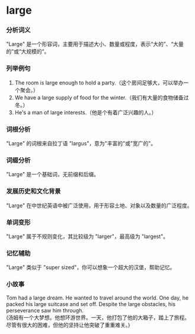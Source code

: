 # large

### 分析词义

  

"Large" 是一个形容词，主要用于描述大小、数量或程度，表示“大的”、“大量的”或“大规模的”。

  

### 列举例句

  

1.  The room is large enough to hold a party.（这个房间足够大，可以举办一个聚会。）
2.  We have a large supply of food for the winter.（我们有大量的食物储备过冬。）
3.  He's a man of large interests.（他是个有着广泛兴趣的人。）

  

### 词根分析

  

"Large" 的词根来自拉丁语 "largus"，意为"丰富的"或"宽广的"。

  

### 词缀分析

  

"Large" 是一个基础词，无前缀和后缀。

  

### 发展历史和文化背景

  

"Large" 在中世纪英语中被广泛使用，用于形容土地、对象以及数量的广泛程度。

  

### 单词变形

  

"Large" 属于不规则变化，其比较级为 "larger"，最高级为 "largest"。

  

### 记忆辅助

  

"Large" 类似于 "super sized"，你可以想象一个超大的汉堡，帮助记忆。

  

### 小故事

  

Tom had a large dream. He wanted to travel around the world. One day, he packed his large suitcase and set off. Despite the large obstacles, his perseverance saw him through.  
(汤姆有一个大梦想。他想环游世界。一天，他打包了他的大箱子，踏上了旅程。尽管有很大的困难，但他的坚持让他突破了重重难关。)
